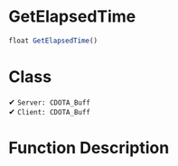 # GetElapsedTime
```js	
float GetElapsedTime()
```
# Class
✔ `Server: CDOTA_Buff`  
✔ `Client: CDOTA_Buff`  

# Function Description

